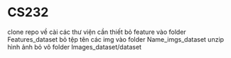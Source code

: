 # CS232
clone repo về
cài các thư viện cần thiết
bỏ feature vào folder Features_dataset
bỏ tệp tên các img vào folder Name_imgs_dataset
unzip hình ảnh bỏ vô folder Images_dataset/dataset





